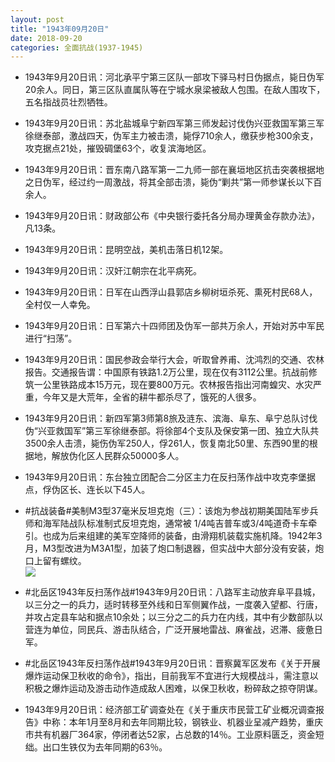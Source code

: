 ```yaml
---
layout: post
title: "1943年09月20日"
date: 2018-09-20
categories: 全面抗战(1937-1945)
---
```


<meta name="referrer" content="no-referrer" />

- 1943年9月20日讯：河北承平宁第三区队一部攻下驿马村日伪据点，毙日伪军20余人。同日，第三区队直属队等在宁城水泉梁被敌人包围。在敌人围攻下，五名指战员壮烈牺牲。 

- 1943年9月20日讯：苏北盐城阜宁新四军第三师发起讨伐伪兴亚救国军第三军徐继泰部，激战四天，伪军主力被击溃，毙俘710余人，缴获步枪300余支，攻克据点21处，摧毁碉堡63个，收复滨海地区。 

- 1943年9月20日讯：晋东南八路军第一二九师一部在襄垣地区抗击突袭根据地之日伪军，经过约一周激战，将其全部击溃，毙伪“剿共”第一师参谋长以下百余人。 

- 1943年9月20日讯：财政部公布《中央银行委托各分局办理黄金存款办法》，凡13条。 

- 1943年9月20日讯：昆明空战，美机击落日机12架。 

- 1943年9月20日讯：汉奸江朝宗在北平病死。 

- 1943年9月20日讯：日军在山西浮山县郭店乡柳树垣杀死、熏死村民68人，全村仅一人幸免。 

- 1943年9月20日讯：日军第六十四师团及伪军一部共万余人，开始对苏中军民进行“扫荡”。 

- 1943年9月20日讯：国民参政会举行大会，听取曾养甫、沈鸿烈的交通、农林报告。交通报告谓：中国原有铁路1.2万公里，现在仅有3112公里。抗战前修筑一公里铁路成本15万元，现在要800万元。农林报告指出河南蝗灾、水灾严重，今年又是大荒年，全省的耕牛都杀尽了，饿死的人很多。 

- 1943年9月20日讯：新四军第3师第8旅及涟东、滨海、阜东、阜宁总队讨伐伪“兴亚救国军”第三军徐继泰部。将徐部4个支队及保安第一团、独立大队共3500余人击溃，毙伤伪军250人，俘261人，恢复南北50里、东西90里的根据地，解放伪化区人民群众50000多人。 

- 1943年9月20日讯：东台独立团配合二分区主力在反扫荡作战中攻克李堡据点，俘伪区长、连长以下45人。 

- #抗战装备#美制M3型37毫米反坦克炮（三）：该炮为参战初期美国陆军步兵师和海军陆战队标准制式反坦克炮，通常被 1/4吨吉普车或3/4吨道奇卡车牵引。也成为后来组建的美军空降师的装备，由滑翔机装载实施机降。1942年3月，M3型改进为M3A1型，加装了炮口制退器，但实战中大部分没有安装，炮口上留有螺纹。 <br/><img src="https://wx1.sinaimg.cn/large/aca367d8ly1fvfryb8ysij20g40xvth3.jpg" />

- #北岳区1943年反扫荡作战#1943年9月20日讯：八路军主动放弃阜平县城，以三分之一的兵力，适时转移至外线和日军侧翼作战，一度袭入望都、行唐，并攻占定县车站和据点10余处；以三分之二的兵力在内线，其中有少数部队以营连为单位，同民兵、游击队结合，广泛开展地雷战、麻雀战，迟滞、疲惫日军。 

- #北岳区1943年反扫荡作战#1943年9月20日讯：晋察冀军区发布《关于开展爆炸运动保卫秋收的命令》，指出，目前我军不宜进行大规模战斗，需注意以积极之爆炸运动及游击动作造成敌人困难，以保卫秋收，粉碎敌之掠夺阴谋。 

- 1943年9月20日讯：经济部工矿调查处在《关于重庆市民营工矿业概况调查报告》中称：本年1月至8月和去年同期比较，钢铁业、机器业呈减产趋势，重庆市共有机器厂364家，停闭者达52家，占总数的14％。工业原料匮乏，资金短绌。出口生铁仅为去年同期的63％。 

